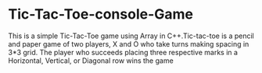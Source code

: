 # Tic-Tac-Toe-console-Game
This is a simple Tic-Tac-Toe game using Array in C++.Tic-tac-toe is a pencil and paper game of two players, X and O who take turns making spacing in 3*3 grid. The player who succeeds placing three respective marks in a Horizontal, Vertical, or Diagonal row wins the game
